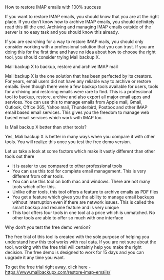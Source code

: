 How to restore IMAP emails with 100% success 

If you want to restore IMAP emails, you should know that you are at the right place. If you don’t know how to archive IMAP emails, you should definitely read this till the end. 
Archiving and managing IMAP emails outside of the server is no easy task and you should know this already. 

If you are searching for a way to restore IMAP mails, you should only consider working with a professional solution that you can trust. If you are doing this for the first time and have no idea about how to choose the right tool, you should consider trying Mail backup X. 

Mail backup X to backup, restore and archive IMAP mail 

Mail backup X is the one solution that has been perfected by its creators. For years, email users did not have any reliable way to archive or restore emails. Even though there were a few backup tools available for users, tools for archiving and restoring emails were rare to find. 
This is a professional tool to backup, restore, archive and also export all major email apps and services. You can use this to manage emails from Apple mail, Gmail, Outlook, Office 365, Yahoo mail, Thunderbird, Postbox and other IMAP email based email services. This gives you the freedom to manage web based email services which work with IMAP too. 

Is Mail backup X better than other tools?

Yes, Mali backup X is better in many ways when you compare it with other tools. You will realize this once you test the free demo version. 

Let us take a look at some factors which make it vastly different than other tools out there 

-	It is easier to use compared to other professional tools 
-	You can use this tool for complete email management. This is very different from other tools. 
-	You can use this tool on both mac and windows. There are not many tools which offer this. 
-	Unlike other tools, this tool offers a feature to archive emails as PDF files 
-	You get a feature which gives you the ability to manage email backups without interruption even if there are network issues. This is called the smart backup and resume feature and is very unique 
-	This tool offers four tools in one tool at a price which is unmatched. No other tools are able to offer so much with one interface 

Why don’t you test the free demo version?

The free trial of this tool is created with the sole purpose of helping you understand how this tool works with real data. If you are not sure about the tool, working with the free trial will certainly help you make the right decision. The free demo is designed to work for 15 days and you can upgrade it any time you want. 

To get the free trial right away, click here - 
https://www.mailbackupx.com/restore-imap-emails/
